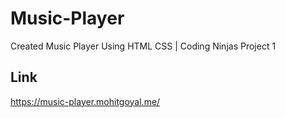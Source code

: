 # Music-Player
Created Music Player Using HTML CSS | Coding Ninjas Project 1
## Link
https://music-player.mohitgoyal.me/
